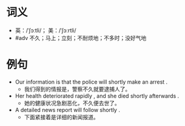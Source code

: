 # 词义
- 英：/ˈʃɔːtli/； 美：/ˈʃɔːrtli/
- #adv 不久；马上；立刻；不耐烦地；不多时；没好气地
# 例句
- Our information is that the police will shortly make an arrest .
	- 我们得到的情报是，警察不久就要逮捕人了。
- Her health deteriorated rapidly , and she died shortly afterwards .
	- 她的健康状况急剧恶化，不久便去世了。
- A detailed news report will follow shortly .
	- 下面紧接着是详细的新闻报道。
